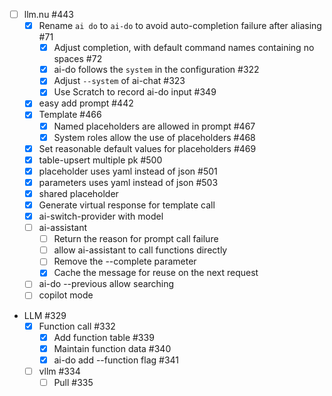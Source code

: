 - [ ] llm.nu #443
    - [x] Rename `ai do` to `ai-do` to avoid auto-completion failure after aliasing #71
        - [x] Adjust completion, with default command names containing no spaces #72
        - [x] ai-do follows the `system` in the configuration #322
        - [x] Adjust `--system` of ai-chat #323
        - [x] Use Scratch to record ai-do input #349
    - [x] easy add prompt #442
    - [x] Template #466
        - [x] Named placeholders are allowed in prompt #467
        - [x] System roles allow the use of placeholders #468
    - [x] Set reasonable default values for placeholders #469
    - [x] table-upsert multiple pk #500
    - [x] placeholder uses yaml instead of json #501
    - [x] parameters uses yaml instead of json #503
    - [x] shared placeholder
    - [x] Generate virtual response for template call
    - [x] ai-switch-provider with model
    - [ ] ai-assistant
        - [ ] Return the reason for prompt call failure
        - [ ] allow ai-assistant to call functions directly
        - [ ] Remove the --complete parameter
        - [x] Cache the message for reuse on the next request
    - [ ] ai-do --previous allow searching
    - [ ] copilot mode
- LLM #329
    - [x] Function call #332
        - [x] Add function table #339
        - [x] Maintain function data #340
        - [x] ai-do add --function flag #341
    - [ ] vllm #334
        - [ ] Pull #335